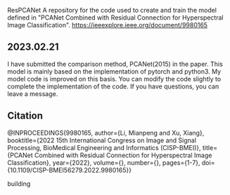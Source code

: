 ResPCANet
A repository for the code used to create and train the model defined in "PCANet Combined with Residual Connection for Hyperspectral Image Classification". https://ieeexplore.ieee.org/document/9980165 


2023.02.21
-------------------------------------------
I have submitted the comparison method, PCANet(2015) in the paper. This model is mainly based on the implementation of pytorch and python3. My model code is improved on this basis. You can modify the code slightly to complete the implementation of the code. If you have questions, you can leave a message.


Citation
-------------------------------------------
@INPROCEEDINGS{9980165,
  author={Li, Mianpeng and Xu, Xiang},
  booktitle={2022 15th International Congress on Image and Signal Processing, BioMedical Engineering and Informatics (CISP-BMEI)}, 
  title={PCANet Combined with Residual Connection for Hyperspectral Image Classification}, 
  year={2022},
  volume={},
  number={},
  pages={1-7},
  doi={10.1109/CISP-BMEI56279.2022.9980165}}


building
